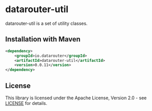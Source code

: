 # datarouter-util

datarouter-util is a set of utility classes.


## Installation with Maven

```xml
<dependency>
	<groupId>io.datarouter</groupId>
	<artifactId>datarouter-util</artifactId>
	<version>0.0.11</version>
</dependency>
```

## License

This library is licensed under the Apache License, Version 2.0 - see [LICENSE](../LICENSE) for details.
